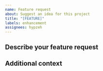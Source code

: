 ```yaml
---
name: Feature request
about: Suggest an idea for this project
title: "[FEATURE]"
labels: enhancement
assignees: hypzeh
---
```


## Describe your feature request

<!-- A clear and concise description of what you are proposing. -->

## Additional context

<!-- Add any other context or screenshots about the feature request here. -->
